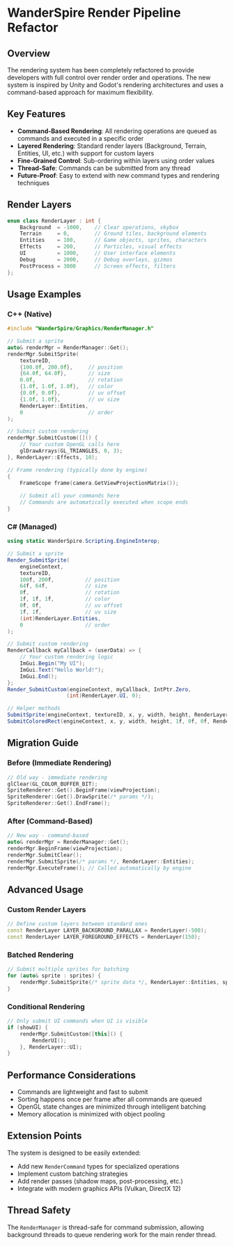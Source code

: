 ﻿# WanderSpire Render Pipeline Refactor

## Overview

The rendering system has been completely refactored to provide developers with full control over render order and operations. The new system is inspired by Unity and Godot's rendering architectures and uses a command-based approach for maximum flexibility.

## Key Features

- **Command-Based Rendering**: All rendering operations are queued as commands and executed in a specific order
- **Layered Rendering**: Standard render layers (Background, Terrain, Entities, UI, etc.) with support for custom layers
- **Fine-Grained Control**: Sub-ordering within layers using order values
- **Thread-Safe**: Commands can be submitted from any thread
- **Future-Proof**: Easy to extend with new command types and rendering techniques

## Render Layers

```cpp
enum class RenderLayer : int {
    Background  = -1000,    // Clear operations, skybox
    Terrain     = 0,        // Ground tiles, background elements  
    Entities    = 100,      // Game objects, sprites, characters
    Effects     = 200,      // Particles, visual effects
    UI          = 1000,     // User interface elements
    Debug       = 2000,     // Debug overlays, gizmos
    PostProcess = 3000      // Screen effects, filters
};
```

## Usage Examples

### C++ (Native)

```cpp
#include "WanderSpire/Graphics/RenderManager.h"

// Submit a sprite
auto& renderMgr = RenderManager::Get();
renderMgr.SubmitSprite(
    textureID, 
    {100.0f, 200.0f},     // position
    {64.0f, 64.0f},       // size
    0.0f,                 // rotation
    {1.0f, 1.0f, 1.0f},   // color
    {0.0f, 0.0f},         // uv offset
    {1.0f, 1.0f},         // uv size
    RenderLayer::Entities,
    0                     // order
);

// Submit custom rendering
renderMgr.SubmitCustom([]() {
    // Your custom OpenGL calls here
    glDrawArrays(GL_TRIANGLES, 0, 3);
}, RenderLayer::Effects, 10);

// Frame rendering (typically done by engine)
{
    FrameScope frame(camera.GetViewProjectionMatrix());
    
    // Submit all your commands here
    // Commands are automatically executed when scope ends
}
```

### C# (Managed)

```csharp
using static WanderSpire.Scripting.EngineInterop;

// Submit a sprite
Render_SubmitSprite(
    engineContext,
    textureID,
    100f, 200f,          // position
    64f, 64f,            // size  
    0f,                  // rotation
    1f, 1f, 1f,          // color
    0f, 0f,              // uv offset
    1f, 1f,              // uv size
    (int)RenderLayer.Entities,
    0                    // order
);

// Submit custom rendering
RenderCallback myCallback = (userData) => {
    // Your custom rendering logic
    ImGui.Begin("My UI");
    ImGui.Text("Hello World!");
    ImGui.End();
};
Render_SubmitCustom(engineContext, myCallback, IntPtr.Zero, 
                   (int)RenderLayer.UI, 0);

// Helper methods
SubmitSprite(engineContext, textureID, x, y, width, height, RenderLayer.Entities);
SubmitColoredRect(engineContext, x, y, width, height, 1f, 0f, 0f, RenderLayer.UI);
```

## Migration Guide

### Before (Immediate Rendering)
```cpp
// Old way - immediate rendering
glClear(GL_COLOR_BUFFER_BIT);
SpriteRenderer::Get().BeginFrame(viewProjection);
SpriteRenderer::Get().DrawSprite(/* params */);
SpriteRenderer::Get().EndFrame();
```

### After (Command-Based)
```cpp
// New way - command-based
auto& renderMgr = RenderManager::Get();
renderMgr.BeginFrame(viewProjection);
renderMgr.SubmitClear();
renderMgr.SubmitSprite(/* params */, RenderLayer::Entities);
renderMgr.ExecuteFrame(); // Called automatically by engine
```

## Advanced Usage

### Custom Render Layers
```cpp
// Define custom layers between standard ones
const RenderLayer LAYER_BACKGROUND_PARALLAX = RenderLayer(-500);
const RenderLayer LAYER_FOREGROUND_EFFECTS = RenderLayer(150);
```

### Batched Rendering
```cpp
// Submit multiple sprites for batching
for (auto& sprite : sprites) {
    renderMgr.SubmitSprite(/* sprite data */, RenderLayer::Entities, sprite.zOrder);
}
```

### Conditional Rendering
```cpp
// Only submit UI commands when UI is visible
if (showUI) {
    renderMgr.SubmitCustom([this]() {
        RenderUI();
    }, RenderLayer::UI);
}
```

## Performance Considerations

- Commands are lightweight and fast to submit
- Sorting happens once per frame after all commands are queued
- OpenGL state changes are minimized through intelligent batching
- Memory allocation is minimized with object pooling

## Extension Points

The system is designed to be easily extended:

- Add new `RenderCommand` types for specialized operations
- Implement custom batching strategies  
- Add render passes (shadow maps, post-processing, etc.)
- Integrate with modern graphics APIs (Vulkan, DirectX 12)

## Thread Safety

The `RenderManager` is thread-safe for command submission, allowing background threads to queue rendering work for the main render thread.
